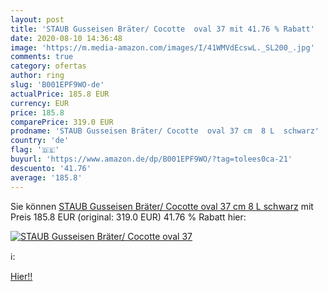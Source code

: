 ```yaml
---
layout: post
title: 'STAUB Gusseisen Bräter/ Cocotte  oval 37 mit 41.76 % Rabatt'
date: 2020-08-10 14:36:48
image: 'https://m.media-amazon.com/images/I/41WMVdEcswL._SL200_.jpg'
comments: true
category: ofertas
author: ring
slug: 'B001EPF9WO-de'
actualPrice: 185.8 EUR
currency: EUR
price: 185.8
comparePrice: 319.0 EUR
prodname: 'STAUB Gusseisen Bräter/ Cocotte  oval 37 cm  8 L  schwarz'
country: 'de'
flag: '🇩🇪'
buyurl: 'https://www.amazon.de/dp/B001EPF9WO/?tag=tolees0ca-21'
descuento: '41.76'
average: '185.8'
---
```


Sie können [STAUB Gusseisen Bräter/ Cocotte  oval 37 cm  8 L  schwarz](https://www.amazon.de/dp/B001EPF9WO/?tag=tolees0ca-21) mit Preis 185.8 EUR (original: 319.0 EUR) 41.76 % Rabatt hier:

[![STAUB Gusseisen Bräter/ Cocotte  oval 37](https://m.media-amazon.com/images/I/41WMVdEcswL._SL200_.jpg)](https://www.amazon.de/dp/B001EPF9WO/?tag=tolees0ca-21)

ℹ️:


[Hier!!](https://www.amazon.de/dp/B001EPF9WO/?tag=tolees0ca-21)
